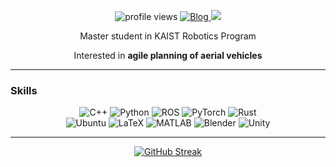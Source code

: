 <p align="center">
  <img src="https://komarev.com/ghpvc/?username=ChanJoon&color=04C1E2&style=for-the-badge" alt="profile views"/>
  <a href="https://chanjoon.github.io/">
    <img src="https://img.shields.io/badge/Blog-black?style=for-the-badge&logo=github&logoColor=white" alt="Blog"/>
  </a>
  <a href="https://chanjoon.github.io/assets/Chanjoon_Park_CV_2505.pdf">
    <img src="https://img.shields.io/badge/CV-green?logo=readthedocs&style=for-the-badge&logoColor=white">
  </a>
</p>

<p align="center">Master student in KAIST Robotics Program</h2>
<p align="center">Interested in <strong>agile planning of aerial vehicles</strong></p>

---

### Skills

<p align="center">
  <img src="https://img.shields.io/badge/C++-00599C?style=plastic&logo=cplusplus&logoColor=white" alt="C++"/>
  <img src="https://img.shields.io/badge/Python-3776AB?style=plastic&logo=python&logoColor=white" alt="Python"/>
  <img src="https://img.shields.io/badge/ROS-22314E?style=plastic&logo=ros&logoColor=white" alt="ROS"/>
  <img src="https://img.shields.io/badge/PyTorch-EE4C2C?style=plastic&logo=pytorch&logoColor=white" alt="PyTorch"/>
  <img src="https://img.shields.io/badge/Rust-000000?style=plastic&logo=rust&logoColor=white" alt="Rust"/>
  <br/>
  <img src="https://img.shields.io/badge/Ubuntu-E95420?style=plastic&logo=ubuntu&logoColor=white" alt="Ubuntu"/>
  <img src="https://img.shields.io/badge/LaTeX-008080?style=plastic&logo=latex&logoColor=white" alt="LaTeX"/>
  <img src="https://img.shields.io/badge/MATLAB-FF452F?style=plastic&logo=mathworks&logoColor=white" alt="MATLAB"/>
  <img src="https://img.shields.io/badge/Blender-F5792A?style=plastic&logo=blender&logoColor=white" alt="Blender"/>
  <img src="https://img.shields.io/badge/Unity-000000?style=plastic&logo=unity&logoColor=white" alt="Unity"/>
</p>

---

<p align="center">
  <a href="https://git.io/streak-stats">
    <img src="https://streak-stats.demolab.com?user=ChanJoon&theme=black-ice&hide_border=true&mode=weekly" alt="GitHub Streak"/>
  </a>
</p>
